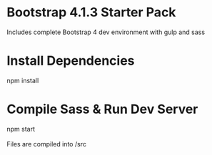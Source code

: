 <h1>Bootstrap 4.1.3 Starter Pack</h1>
<p>Includes complete Bootstrap 4 dev environment with gulp and sass</p>

<h1>Install Dependencies</h1>
<p>npm install</P>

<h1>Compile Sass & Run Dev Server</h1>
<p>npm start <br><br>
Files are compiled into /src</p>

